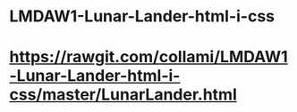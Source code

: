 # LMDAW1-Lunar-Lander-html-i-css
# https://rawgit.com/collami/LMDAW1-Lunar-Lander-html-i-css/master/LunarLander.html
